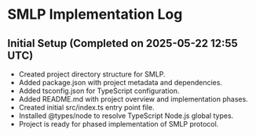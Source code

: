 # SMLP Implementation Log

## Initial Setup (Completed on 2025-05-22 12:55 UTC)
- Created project directory structure for SMLP.
- Added package.json with project metadata and dependencies.
- Added tsconfig.json for TypeScript configuration.
- Added README.md with project overview and implementation phases.
- Created initial src/index.ts entry point file.
- Installed @types/node to resolve TypeScript Node.js global types.
- Project is ready for phased implementation of SMLP protocol.
